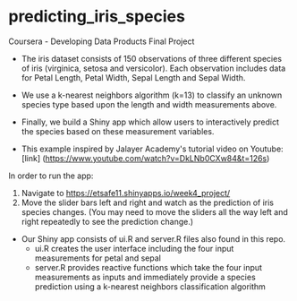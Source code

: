 # predicting_iris_species
Coursera - Developing Data Products Final Project
- The iris dataset consists of 150 observations of three different
species of iris (virginica, setosa and versicolor).  Each observation 
includes data for Petal Length, Petal Width, Sepal Length and Sepal Width.
- We use a k-nearest neighbors algorithm (k=13) to classify an unknown
species type based upon the length and width measurements above.
- Finally, we build a Shiny app which allow users to interactively
predict the species based on these measurement variables.

- This example inspired by Jalayer Academy's tutorial video on Youtube:
[link] (https://www.youtube.com/watch?v=DkLNb0CXw84&t=126s)

In order to run the app:
1) Navigate to https://etsafe11.shinyapps.io/week4_project/
2) Move the slider bars left and right and watch as the
prediction of iris species changes. (You may need to move
the sliders all the way left and right repeatedly to see
the prediction change.)

- Our Shiny app consists of ui.R and server.R files also found in this repo.
    + ui.R creates the user interface including the four input 
      measurements for petal and sepal
    + server.R provides reactive functions which take the four
      input measurements as inputs and immediately provide a
      species prediction using a k-nearest neighbors classification
      algorithm
